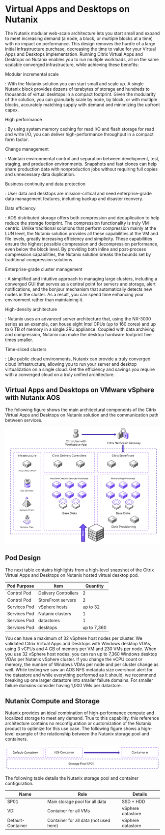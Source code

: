 # Virtual Apps and Desktops on Nutanix

The Nutanix modular web-scale architecture lets you start small and expand to meet increasing demand (a node, a block, or multiple blocks at a time) with no impact on performance. This design removes the hurdle of a large initial infrastructure purchase, decreasing the time to value for your Virtual Apps and Desktops implementation. Running Citrix Virtual Apps and Desktops on Nutanix enables you to run multiple workloads, all on the same scalable converged infrastructure, while achieving these benefits:

Modular incremental scale

: With the Nutanix solution you can start small and scale up. A single Nutanix block provides dozens of terabytes of storage and hundreds to thousands of virtual desktops in a compact footprint. Given the modularity of the solution, you can granularly scale by node, by block, or with multiple blocks, accurately matching supply with demand and minimizing the upfront capex.

High performance

: By using system memory caching for read I/O and flash storage for read and write I/O, you can deliver high-performance throughput in a compact form factor. 

Change management

: Maintain environmental control and separation between development, test, staging, and production environments. Snapshots and fast clones can help share production data with nonproduction jobs without requiring full copies and unnecessary data duplication.

Business continuity and data protection

: User data and desktops are mission-critical and need enterprise-grade data management features, including backup and disaster recovery. 

Data efficiency

: AOS distributed storage offers both compression and deduplication to help reduce the storage footprint. The compression functionality is truly VM-centric. Unlike traditional solutions that perform compression mainly at the LUN level, the Nutanix solution provides all these capabilities at the VM and file levels, greatly increasing efficiency and simplicity. These capabilities ensure the highest possible compression and decompression performance, even below the block level. By providing both inline and post-process compression capabilities, the Nutanix solution breaks the bounds set by traditional compression solutions.

Enterprise-grade cluster management

: A simplified and intuitive approach to managing large clusters, including a converged GUI that serves as a central point for servers and storage, alert notifications, and the bonjour mechanism that automatically detects new nodes in the cluster. As a result, you can spend time enhancing your environment rather than maintaining it.

High-density architecture

: Nutanix uses an advanced server architecture that, using the NX-3000 series as an example, can house eight Intel CPUs (up to 160 cores) and up to 6 TB of memory in a single 2RU appliance. Coupled with data archiving and compression, Nutanix can make the desktop hardware footprint five times smaller.

Time-sliced clusters

: Like public cloud environments, Nutanix can provide a truly converged cloud infrastructure, allowing you to run your server and desktop virtualization on a single cloud. Get the efficiency and savings you require with a converged cloud on a truly unified architecture.

## Virtual Apps and Desktops on VMware vSphere with Nutanix AOS
The following figure shows the main architectural components of the Citrix Virtual Apps and Desktops on Nutanix solution and the communication path between services. 
 
![Overview of CVAD](../images/RA-2003-Citrix_Virtual_Apps_and_Desktops_Windows_Servers_on_vSphere_image02.png "Overview of CVAD")

## Pod Design
The next table contains highlights from a high-level snapshot of the Citrix Virtual Apps and Desktops on Nutanix hosted virtual desktop pod.

| Pod Purpose | Item | Quantity |
| --- | --- | --- |
| Control Pod | Delivery Controllers | 2 |
| Control Pod | StoreFront servers | 2 |
| Services Pod | vSphere hosts | up to 32 |
| Services Pod | Nutanix clusters | 1 |
| Services Pod | datastores | 1 |
| Services Pod | desktops | up to 7,360 |

You can have a maximum of 32 vSphere host nodes per cluster. We validated Citrix Virtual Apps and Desktops with Windows desktop VDAs, using 3 vCPUs and 4 GB of memory per VM and 230 VMs per node. When you use 32 vSphere host nodes, you can run up to 7,360 Windows desktop VDAs per Nutanix vSphere cluster. If you change the vCPU count or memory, the number of Windows VDAs per node and per cluster change as well.  While testing we saw an AOS NFS metadata size overshoot alert for the datastore and while everything performed as it should, we recommend breaking up one larger datastore into smaller failure domains.  For smaller failure domains consider having 1,000 VMs per datastore.

## Nutanix Compute and Storage

Nutanix provides an ideal combination of high-performance compute and localized storage to meet any demand. True to this capability, this reference architecture contains no reconfiguration or customization of the Nutanix product to optimize for this use case. The following figure shows a high-level example of the relationship between the Nutanix storage pool and containers.
 
![Overview of Storage](../images/RA-2003-Citrix_Virtual_Apps_and_Desktops_Windows_Servers_on_vSphere_image03.png "Overview of Storage")

The following table details the Nutanix storage pool and container configuration.

| Name | Role | Details |
| --- | --- | --- |
| SP01 | Main storage pool for all data | SSD + HDD |
| VDI | Container for all VMs | vSphere datastore |
| Default-Container | Container for all data (not used here) | vSphere datastore |
